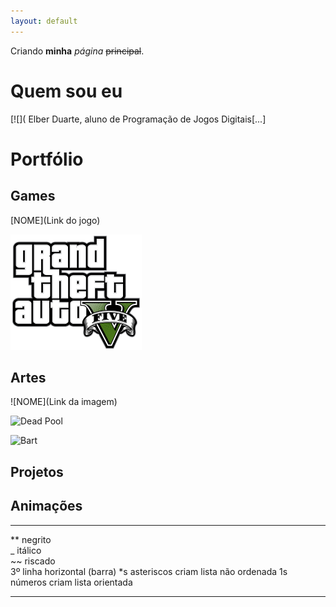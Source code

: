 ```yaml
---
layout: default
---
```


Criando **minha** _página_ ~~principal~~.

# Quem sou eu
[![](
Elber Duarte, aluno de Programação de Jogos Digitais[...]

# Portfólio

## Games

[NOME](Link do jogo)

[![](gta-v-logo-notogames.png) ](https://www.rockstargames.com/V/br)

## Artes

![NOME](Link da imagem)

![Dead Pool](https://lh3.googleusercontent.com/agiMAi9ddTrSU8xpu0bcIvvIS-JboKSoJPFXo3Vyzc96sX9bfax3DNwzVxcJxaS-KQ=h900)

![Bart](https://i.pinimg.com/originals/c8/bf/32/c8bf324fa57715013adb09e2999657d4.jpg)

## Projetos

## Animações

* * *

** negrito  
_  itálico  
~~ riscado  
3º linha horizontal (barra)
*s asteriscos criam lista não ordenada
1s números criam lista orientada

* * *
